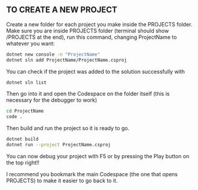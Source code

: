 ## TO CREATE A NEW PROJECT
Create a new folder for each project you make inside the PROJECTS folder.
Make sure you are inside PROJECTS folder (terminal should show /PROJECTS at the end), run this command, changing ProjectName to whatever you want:
```bash
dotnet new console -n "ProjectName"
dotnet sln add ProjectName/ProjectName.csproj
```

You can check if the project was added to the solution successfully with 
```bash
dotnet sln list
```

Then go into it and open the Codespace on the folder itself (this is necessary for the debugger to work)
```bash
cd ProjectName
code .
```

Then build and run the project so it is ready to go.
```bash
dotnet build
dotnet run --project ProjectName.csproj
```

You can now debug your project with F5 or by pressing the Play button on the top right!!

I recommend you bookmark the main Codespace (the one that opens PROJECTS) to make it easier to go back to it.
